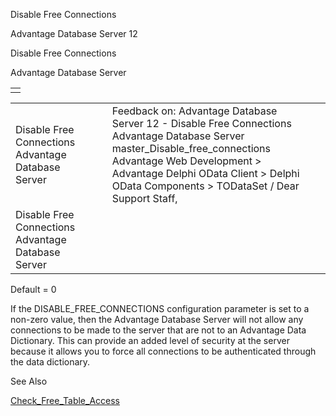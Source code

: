 Disable Free Connections




Advantage Database Server 12  

Disable Free Connections

Advantage Database Server

|  |
| --- |
|  |

|  |  |  |  |  |
| --- | --- | --- | --- | --- |
| Disable Free Connections  Advantage Database Server |  |  | Feedback on: Advantage Database Server 12 - Disable Free Connections Advantage Database Server master\_Disable\_free\_connections Advantage Web Development > Advantage Delphi OData Client > Delphi OData Components > TODataSet / Dear Support Staff, |  |
| Disable Free Connections  Advantage Database Server |  |  |  |  |

Default = 0

If the DISABLE\_FREE\_CONNECTIONS configuration parameter is set to a non-zero value, then the Advantage Database Server will not allow any connections to be made to the server that are not to an Advantage Data Dictionary. This can provide an added level of security at the server because it allows you to force all connections to be authenticated through the data dictionary.

See Also

[Check\_Free\_Table\_Access](master_check_free_table_access.htm)